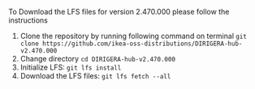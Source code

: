 To Download the LFS files for version 2.470.000 please follow the instructions

1. Clone the repository by running following command on terminal `git clone https://github.com/ikea-oss-distributions/DIRIGERA-hub-v2.470.000`
2. Change directory `cd DIRIGERA-hub-v2.470.000`
3. Initialize LFS: `git lfs install`
4. Download the LFS files: `git lfs fetch --all`
